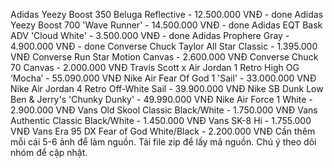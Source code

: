 Adidas Yeezy Boost 350 Beluga Reflective - 12.500.000 VNĐ - done
Adidas Yeezy Boost 700 'Wave Runner' - 14.500.000 VNĐ - done
Adidas EQT Bask ADV 'Cloud White' - 3.500.000 VNĐ - done
Adidas Prophere Gray - 4.900.000 VNĐ - done
Converse Chuck Taylor All Star Classic - 1.395.000  VNĐ
Converse Run Star Motion Canvas - 2.600.000 VNĐ
Converse Chuck 70 Canvas - 2.000.000 VNĐ
Travis Scott x Air Jordan 1 Retro High OG ‘Mocha’ - 55.090.000 VNĐ
Nike Air Fear Of God 1 'Sail' - 33.000.000  VNĐ
Nike Air Jordan 4 Retro Off-White Sail - 39.900.000 VNĐ
Nike SB Dunk Low Ben & Jerry's 'Chunky Dunky' - 49.990.000 VNĐ
Nike Air Force 1 White - 2.900.000 VNĐ
Vans Old Skool Classic Black/White - 1.750.000 VNĐ
Vans Authentic Classic Black/White - 1.450.000 VNĐ
Vans SK-8 Hi - 1.755.000 VNĐ
Vans Era 95 DX Fear of God White/Black - 2.200.000 VNĐ
Cần thêm mỗi cái 5-6 ảnh để làm nguồn.
Tải file zip để lấy mã nguồn.
Chú ý theo dõi nhóm để cập nhật.
